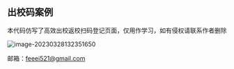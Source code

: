 ## 出校码案例

本代码仿写了高效出校返校扫码登记页面，仅用作学习，如有侵权请联系作者删除

![image-20230328132351650](https://cdn.jsdelivr.net/gh/gudaonanfeng/macPic/2023/image-20230328132351650.png)

邮箱：feeei521@gmail.com

